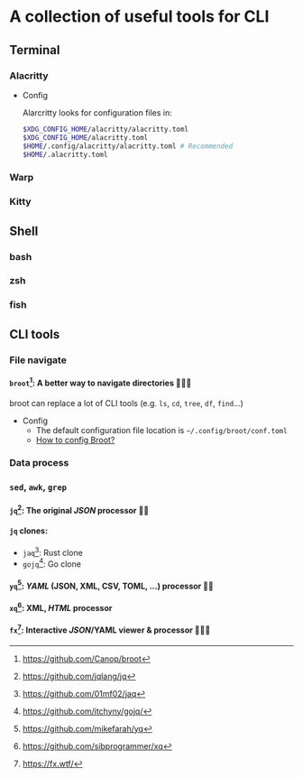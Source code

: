 # A collection of useful tools for CLI

## Terminal

### Alacritty

- Config

  Alarcritty looks for configuration files in:

  ```bash
  $XDG_CONFIG_HOME/alacritty/alacritty.toml
  $XDG_CONFIG_HOME/alacritty.toml
  $HOME/.config/alacritty/alacritty.toml # Recommended
  $HOME/.alacritty.toml
  ```

### Warp

### Kitty

## Shell

### bash

### zsh

### fish

## CLI tools

### File navigate

#### `broot`[^broot]: A better way to navigate directories 🌟🌟🌟

broot can replace a lot of CLI tools (e.g. `ls`, `cd`, `tree`, `df`, `find`...)

- Config
  - The default configuration file location is `~/.config/broot/conf.toml`
  - [How to config Broot?](https://dystroy.org/broot/conf_file/)

### Data process

### `sed`, `awk`, `grep`

#### `jq`[^jq]: The original _JSON_ processor 🌟🌟

#### `jq` clones:

- `jaq`[^jaq]: Rust clone
- `gojq`[^gojq]: Go clone

#### `yq`[^yq]: _YAML_ (JSON, XML, CSV, TOML, ...) processor 🌟🌟

#### `xq`[^xq]: XML, _HTML_ processor

#### `fx`[^fx]: Interactive _JSON_/YAML viewer & processor 🌟🌟🌟

[^broot]: <https://github.com/Canop/broot>
[^jq]: https://github.com/jqlang/jq
[^jaq]: https://github.com/01mf02/jaq
[^gojq]: https://github.com/itchyny/gojq/
[^yq]: https://github.com/mikefarah/yq
[^xq]: https://github.com/sibprogrammer/xq
[^fx]: https://fx.wtf/
